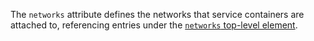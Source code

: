 The `networks` attribute defines the networks that service containers are attached to, referencing entries under the
[`networks` top-level element](06-networks.md).